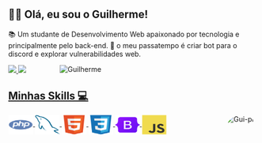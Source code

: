 ## 👋🏻 Olá, eu sou o Guilherme!

<div>
  <p>
    📚 Um studante de Desenvolvimento Web apaixonado por tecnologia e principalmente pelo back-end.
    🤖 o meu passatempo é criar bot para o discord e explorar vulnerabilidades web.
  </p>
</div>

<div>
<img src="https://raw.githubusercontent.com/MicaelliMedeiros/micaellimedeiros/master/image/computer-illustration.png" min-width="400px" max-width="400px" width="400px" align="right" alt="Guilherme">
</div>

<div>
  <a href="https://github.com/Guilherme-TI">
  <img height="135em" src="https://github-readme-stats.vercel.app/api?username=Guilherme-TI&show_icons=true&theme=jolly&include_all_commits=true&count_private=true">
  <img height="160em" src="https://github-readme-stats.vercel.app/api/top-langs/?username=Guilherme-TI&layout=compact&langs_count=7&theme=jolly">
</div>
<div style="display: inline_block">
  <h2>Minhas Skills 💻</h2>
  <img align="center" alt="Gui-PHP" height="40" width="50" src="https://raw.githubusercontent.com/devicons/devicon/master/icons/php/php-plain.svg">
  <img align="center" alt="Gui-Sql" height="40" width="50" src="https://raw.githubusercontent.com/devicons/devicon/master/icons/mysql/mysql-plain.svg">
  <img align="center" alt="Gui-HTML" height="40" width="50" src="https://raw.githubusercontent.com/devicons/devicon/master/icons/html5/html5-original.svg">
  <img align="center" alt="Gui-CSS" height="40" width="50" src="https://raw.githubusercontent.com/devicons/devicon/master/icons/css3/css3-original.svg">
  <img align="center" alt="Gui-Bootstrap" height="40" width="50" src="https://raw.githubusercontent.com/devicons/devicon/master/icons/bootstrap/bootstrap-original.svg">
    <img align="center" alt="Gui-js" height="40" width="50" src="https://raw.githubusercontent.com/devicons/devicon/master/icons/javascript/javascript-original.svg">
  <img align="right" alt="Gui-pic" height="150" style="border-radius:50px;" src="https://th.bing.com/th/id/OIP.76D1cis7Pn9oDSA_p50TBgHaHa?pid=ImgDet&w=800&h=800&rs=1">
</div>
